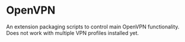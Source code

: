# OpenVPN

An extension packaging scripts to control main OpenVPN functionality. Does not work with multiple VPN profiles installed yet.
